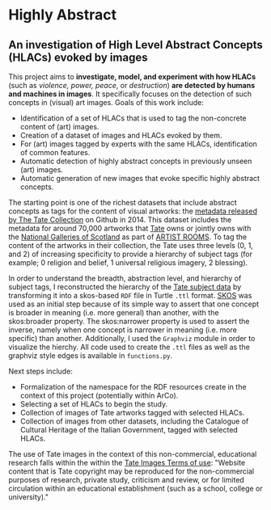 Highly Abstract
===============

## An investigation of High Level Abstract Concepts (HLACs) evoked by images

This project aims to **investigate, model, and experiment with how HLACs** (such as *violence, power, peace*, or *destruction*) **are detected by humans and machines in images**. It specifically focuses on the detection of such concepts in (visual) art images. Goals of this work include:
* Identification of a set of HLACs that is used to tag the non-concrete content of (art) images.
* Creation of a dataset of images and HLACs evoked by them.
* For (art) images tagged by experts with the same HLACs, identification of common features.
* Automatic detection of highly abstract concepts in previously unseen (art) images.
* Automatic generation of new images that evoke specific highly abstract concepts.

The starting point is one of the richest datasets that include abstract concepts as tags for the content of visual artworks: the [metadata released by The Tate Collection](https://github.com/tategallery/collection) on Github in 2014. This dataset includes the metadata for around 70,000 artworks that [Tate](http://www.tate.org.uk/) owns or jointly owns with the [National Galleries of Scotland](http://www.nationalgalleries.org) as part of [ARTIST ROOMS](http://www.tate.org.uk/artist-rooms). To tag the content of the artworks in their collection, the Tate uses three levels (0, 1, and 2) of increasing specificity to provide a hierarchy of subject tags (for example; 0 religion and belief, 1 universal religious imagery, 2 blessing). 

In order to understand the breadth, abstraction level, and hierarchy of subject tags, I reconstructed the hierarchy of the [Tate subject data](https://github.com/tategallery/collection/tree/master/processed/subjects) by transforming it into a skos-based `RDF` file in Turtle `.ttl` format. [SKOS](https://www.w3.org/TR/skos-primer/#sechierarchy) was used as an initial step because of its simple way to assert that one concept is broader in meaning (i.e. more general) than another, with the skos:broader property. The skos:narrower property is used to assert the inverse, namely when one concept is narrower in meaning (i.e. more specific) than another. Additionally, I used the `Graphviz` module in order to visualize the hierchy. All code used to create the `.ttl` files as well as the graphviz style edges is available in `functions.py`.

Next steps include:
* Formalization of the namespace for the RDF resources create in the context of this project (potentially within ArCo).
* Selecting a set of HLACs to begin the study. 
* Collection of images of Tate artworks tagged with selected HLACs.
* Collection of images from other datasets, including the Catalogue of Cultural Heritage of the Italian Government, tagged with selected HLACs.


The use of Tate images in the context of this non-commercial, educational research falls within the within the [Tate Images Terms of use](https://www.tate.org.uk/about-us/policies-and-procedures/website-terms-use): "Website content that is Tate copyright may be reproduced for the non-commercial purposes of research, private study, criticism and review, or for limited circulation within an educational establishment (such as a school, college or university)."

